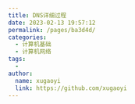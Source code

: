 ```yaml
---
title: DNS详细过程
date: 2023-02-13 19:57:12
permalink: /pages/ba3d4d/
categories:
  - 计算机基础
  - 计算机网络
tags:
  - 
author: 
  name: xugaoyi
  link: https://github.com/xugaoyi
---
```

